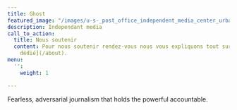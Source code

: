 ```yaml
---
title: Ghost
featured_image: "/images/u-s-_post_office_independent_media_center_urbana_illinois_from_west.jpg"
description: Independant media
call_to_action:
  title: Nous soutenir
  content: Pour nous soutenir rendez-vous nous vous expliquons tout sur [notre page
    dédié](/about).
menu:
  '':
    weight: 1

---
```

Fearless, adversarial journalism that holds the powerful accountable.